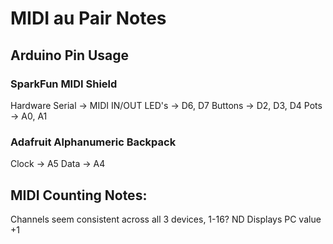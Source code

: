 MIDI au Pair Notes
==================

Arduino Pin Usage
-----------------

### SparkFun MIDI Shield


Hardware Serial -> MIDI IN/OUT
LED's -> D6, D7
Buttons -> D2, D3, D4
Pots -> A0, A1

### Adafruit Alphanumeric Backpack


Clock -> A5
Data -> A4

MIDI Counting Notes:
--------------------

Channels seem consistent across all 3 devices, 1-16?
ND Displays PC value +1


